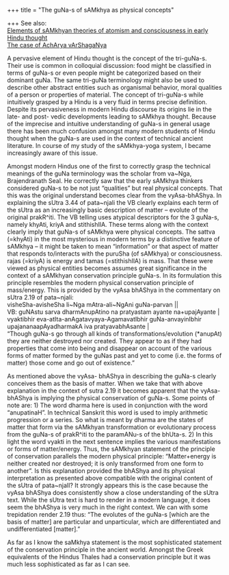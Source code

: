 +++
title = "The guNa-s of sAMkhya as physical concepts"

+++
See also:  
[Elements of sAMkhyan theories of atomism and consciousness in early
Hindu
thought](https://manasataramgini.wordpress.com/2008/01/20/elements-of-samkhyan-theories-of-atomism-and-consciousness-in-early-hindu-thought/ "Permanent Link to Elements of sAMkhyan theories of atomism and consciousness in early Hindu thought")  
[The case of AchArya
vArShagaNya](https://manasataramgini.wordpress.com/2008/01/21/the-case-of-acharya-varshaganya/ "Permanent Link to The case of AchArya vArShagaNya")

A pervasive element of Hindu thought is the concept of the tri-guNa-s.
Their use is common in colloquial discussion: food might be classified
in terms of guNa-s or even people might be categorized based on their
dominant guNa. The same tri-guNa terminology might also be used to
describe other abstract entities such as organismal behavior, moral
qualities of a person or properties of material. The concept of
tri-guNa-s while intuitively grasped by a Hindu is a very fluid in terms
precise definition. Despite its pervasiveness in modern Hindu discourse
its origins lie in the late- and post- vedic developments leading to
sAMkhya thought. Because of the imprecise and intuitive understanding of
guNa-s in general usage there has been much confusion amongst many
modern students of Hindu thought when the guNa-s are used in the context
of technical ancient literature. In course of my study of the
sAMkhya-yoga system, I became increasingly aware of this issue.

Amongst modern Hindus one of the first to correctly grasp the technical
meanings of the guNa terminology was the scholar from va\~Nga,
Brajendranath Seal. He correctly saw that the early sAMkhya thinkers
considered guNa-s to be not just “qualities” but real physical concepts.
That this was the original understand becomes clear from the
vyAsa-bhAShya. In explaining the sUtra 3.44 of pata\~njali the VB
clearly explains each term of the sUtra as an increasingly basic
description of matter – evolute of the original prakR^iti. The VB
telling uses atypical descriptors for the 3 guNa-s, namely khyAti, kriyA
and stithishIlA. These terms along with the context clearly imply that
guNa-s of sAMkhya were physical concepts. The sattva (=khyAti) in the
most mysterious in modern terms by a distinctive feature of sAMkhya – it
might be taken to mean “information” or that aspect of matter that
responds to/interacts with the puruSha (of sAMkhya) or consciousness.
rajas (=kriyA) is energy and tamas (=stithishIlA) is mass. That these
were viewed as physical entities becomes assumes great significance in
the context of a sAMkhyan conservation principle guNa-s. In its
formulation this principle resembles the modern physical conservation
principle of mass/energy. This is provided by the vyAsa bhAShya in the
commentary on sUtra 2.19 of pata\~njali:  
visheSha-avisheSha li\~Nga mAtra-ali\~NgAni guNa-parvan ||  
VB: guNAstu sarva dharmAnupAtino na pratyastam ayante na+upajAyante |
vyaktibhir eva-atIta-anAgatavyaya-AgamavatIbhir guNa-anvayinIbhir
upajananaapAyadharmakA iva pratyavabhAsante |  
“Though guNa-s go through all kinds of transformations/evolution
(\*anupAt) they are neither destroyed nor created. They appear to as if
they had properties that come into being and disappear on account of the
various forms of matter formed by the guNas past and yet to come (i.e.
the forms of matter) those come and go out of existence.”

As mentioned above the vyAsa- bhAShya in describing the guNa-s clearly
conceives them as the basis of matter. When we take that with above
explanation in the context of sutra 2.19 it becomes apparent that the
vyAsa-bhAShya is implying the physical conservation of guNa-s. Some
points of note are: 1) The word dharma here is used in conjunction with
the word “anupatinaH”. In technical Sanskrit this word is used to imply
arithmetic progression or a series. So what is meant by dharma are the
states of matter that form via the sAMkhyan transformation or
evolutionary process from the guNa-s of prakR^iti to the paramANu-s of
the bhUta-s. 2) In this light the word vyakti in the next sentence
implies the various manifestations or forms of matter/energy. Thus, the
sAMkhyan statement of the principle of conservation parallels the modern
physical principle: “Matter+energy is neither created nor destroyed; it
is only transformed from one form to another”. Is this explanation
provided the bhAShya and its physical interpretation as presented above
compatible with the original content of the sUtra of pata\~njalI? It
strongly appears this is the case because the vyAsa bhAShya does
consistently show a close understanding of the sUtra text. While the
sUtra text is hard to render in a modern language, it does seem the
bhAShya is very much in the right context. We can with some trepidation
render 2.19 thus: “The evolutes of the guNa-s \[which are the basis of
matter\] are particular and unparticular, which are differentiated and
undifferentiated \[matter\].”

As far as I know the saMkhya statement is the most sophisticated
statement of the conservation principle in the ancient world. Amongst
the Greek equivalents of the Hindus Thales had a conservation principle
but it was much less sophisticated as far as I can see.
